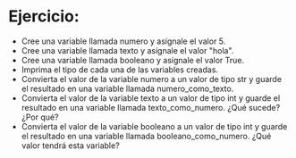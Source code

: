 # Ejercicio:

- Cree una variable llamada numero y asígnale el valor 5.
- Cree una variable llamada texto y asígnale el valor "hola".
- Cree una variable llamada booleano y asígnale el valor True.
- Imprima el tipo de cada una de las variables creadas.
- Convierta el valor de la variable numero a un valor de tipo str y guarde el resultado en una variable llamada numero_como_texto.
- Convierta el valor de la variable texto a un valor de tipo int y guarde el resultado en una variable llamada texto_como_numero. ¿Qué sucede? ¿Por qué?
- Convierta el valor de la variable booleano a un valor de tipo int y guarde el resultado en una variable llamada booleano_como_numero. ¿Qué valor tendrá esta variable?